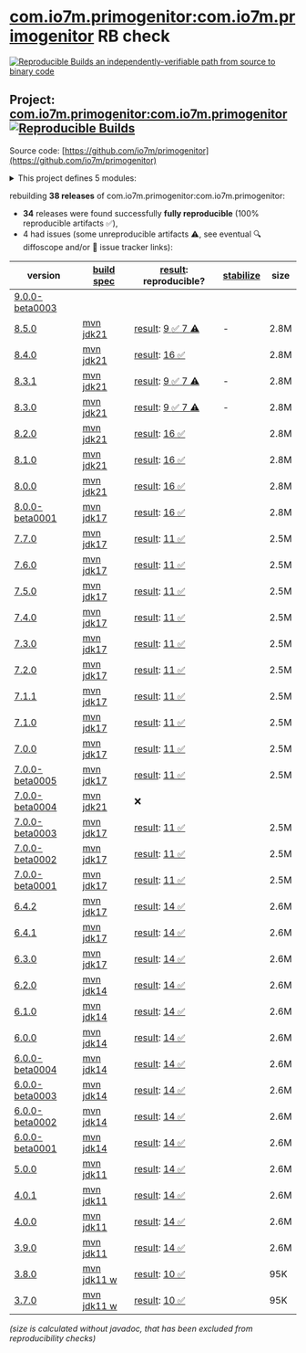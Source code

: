 [com.io7m.primogenitor:com.io7m.primogenitor](https://central.sonatype.com/artifact/com.io7m.primogenitor/com.io7m.primogenitor/versions) RB check
=======

[![Reproducible Builds](https://reproducible-builds.org/images/logos/rb.svg) an independently-verifiable path from source to binary code](https://reproducible-builds.org/)

## Project: [com.io7m.primogenitor:com.io7m.primogenitor](https://central.sonatype.com/artifact/com.io7m.primogenitor/com.io7m.primogenitor/versions) [![Reproducible Builds](https://img.shields.io/endpoint?url=https://raw.githubusercontent.com/jvm-repo-rebuild/reproducible-central/master/content/com/io7m/primogenitor/badge.json)](https://github.com/jvm-repo-rebuild/reproducible-central/blob/master/content/com/io7m/primogenitor/README.md)

Source code: [https://github.com/io7m/primogenitor](https://github.com/io7m/primogenitor)

<details><summary>This project defines 5 modules:</summary>

* [com.io7m.primogenitor:com.io7m.primogenitor](https://central.sonatype.com/artifact/com.io7m.primogenitor/com.io7m.primogenitor/overview)
* [com.io7m.primogenitor:com.io7m.primogenitor.full](https://central.sonatype.com/artifact/com.io7m.primogenitor/com.io7m.primogenitor.full/overview)
* [com.io7m.primogenitor:com.io7m.primogenitor.lite](https://central.sonatype.com/artifact/com.io7m.primogenitor/com.io7m.primogenitor.lite/overview)
* [com.io7m.primogenitor:com.io7m.primogenitor.support](https://central.sonatype.com/artifact/com.io7m.primogenitor/com.io7m.primogenitor.support/overview)
* [com.io7m.primogenitor:com.io7m.primogenitor.tests](https://central.sonatype.com/artifact/com.io7m.primogenitor/com.io7m.primogenitor.tests/overview)
</details>

rebuilding **38 releases** of com.io7m.primogenitor:com.io7m.primogenitor:
- **34** releases were found successfully **fully reproducible** (100% reproducible artifacts :white_check_mark:),
- 4 had issues (some unreproducible artifacts :warning:, see eventual :mag: diffoscope and/or :memo: issue tracker links):

| version | [build spec](/BUILDSPEC.md) | [result](https://reproducible-builds.org/docs/jvm/): reproducible? | [stabilize](https://github.com/google/oss-rebuild/blob/main/cmd/stabilize/README.md) | size |
| -- | --------- | ------ | ------ | -- |
| [9.0.0-beta0003](https://central.sonatype.com/artifact/com.io7m.primogenitor/com.io7m.primogenitor/9.0.0-beta0003/pom) | | | |
| [8.5.0](https://central.sonatype.com/artifact/com.io7m.primogenitor/com.io7m.primogenitor/8.5.0/pom) | [mvn jdk21](com.io7m.primogenitor-8.5.0.buildspec) | [result](com.io7m.primogenitor-8.5.0.buildinfo): [9 :white_check_mark:  7 :warning:](com.io7m.primogenitor-8.5.0.buildcompare) | - | 2.8M |
| [8.4.0](https://central.sonatype.com/artifact/com.io7m.primogenitor/com.io7m.primogenitor/8.4.0/pom) | [mvn jdk21](com.io7m.primogenitor-8.4.0.buildspec) | [result](com.io7m.primogenitor-8.4.0.buildinfo): [16 :white_check_mark: ](com.io7m.primogenitor-8.4.0.buildcompare) | | 2.8M |
| [8.3.1](https://central.sonatype.com/artifact/com.io7m.primogenitor/com.io7m.primogenitor/8.3.1/pom) | [mvn jdk21](com.io7m.primogenitor-8.3.1.buildspec) | [result](com.io7m.primogenitor-8.3.1.buildinfo): [9 :white_check_mark:  7 :warning:](com.io7m.primogenitor-8.3.1.buildcompare) | - | 2.8M |
| [8.3.0](https://central.sonatype.com/artifact/com.io7m.primogenitor/com.io7m.primogenitor/8.3.0/pom) | [mvn jdk21](com.io7m.primogenitor-8.3.0.buildspec) | [result](com.io7m.primogenitor-8.3.0.buildinfo): [9 :white_check_mark:  7 :warning:](com.io7m.primogenitor-8.3.0.buildcompare) | - | 2.8M |
| [8.2.0](https://central.sonatype.com/artifact/com.io7m.primogenitor/com.io7m.primogenitor/8.2.0/pom) | [mvn jdk21](com.io7m.primogenitor-8.2.0.buildspec) | [result](com.io7m.primogenitor-8.2.0.buildinfo): [16 :white_check_mark: ](com.io7m.primogenitor-8.2.0.buildcompare) | | 2.8M |
| [8.1.0](https://central.sonatype.com/artifact/com.io7m.primogenitor/com.io7m.primogenitor/8.1.0/pom) | [mvn jdk21](com.io7m.primogenitor-8.1.0.buildspec) | [result](com.io7m.primogenitor-8.1.0.buildinfo): [16 :white_check_mark: ](com.io7m.primogenitor-8.1.0.buildcompare) | | 2.8M |
| [8.0.0](https://central.sonatype.com/artifact/com.io7m.primogenitor/com.io7m.primogenitor/8.0.0/pom) | [mvn jdk21](com.io7m.primogenitor-8.0.0.buildspec) | [result](com.io7m.primogenitor-8.0.0.buildinfo): [16 :white_check_mark: ](com.io7m.primogenitor-8.0.0.buildcompare) | | 2.8M |
| [8.0.0-beta0001](https://central.sonatype.com/artifact/com.io7m.primogenitor/com.io7m.primogenitor/8.0.0-beta0001/pom) | [mvn jdk17](com.io7m.primogenitor-8.0.0-beta0001.buildspec) | [result](com.io7m.primogenitor-8.0.0-beta0001.buildinfo): [16 :white_check_mark: ](com.io7m.primogenitor-8.0.0-beta0001.buildcompare) | | 2.8M |
| [7.7.0](https://central.sonatype.com/artifact/com.io7m.primogenitor/com.io7m.primogenitor/7.7.0/pom) | [mvn jdk17](com.io7m.primogenitor-7.7.0.buildspec) | [result](com.io7m.primogenitor-7.7.0.buildinfo): [11 :white_check_mark: ](com.io7m.primogenitor-7.7.0.buildcompare) | | 2.5M |
| [7.6.0](https://central.sonatype.com/artifact/com.io7m.primogenitor/com.io7m.primogenitor/7.6.0/pom) | [mvn jdk17](com.io7m.primogenitor-7.6.0.buildspec) | [result](com.io7m.primogenitor-7.6.0.buildinfo): [11 :white_check_mark: ](com.io7m.primogenitor-7.6.0.buildcompare) | | 2.5M |
| [7.5.0](https://central.sonatype.com/artifact/com.io7m.primogenitor/com.io7m.primogenitor/7.5.0/pom) | [mvn jdk17](com.io7m.primogenitor-7.5.0.buildspec) | [result](com.io7m.primogenitor-7.5.0.buildinfo): [11 :white_check_mark: ](com.io7m.primogenitor-7.5.0.buildcompare) | | 2.5M |
| [7.4.0](https://central.sonatype.com/artifact/com.io7m.primogenitor/com.io7m.primogenitor/7.4.0/pom) | [mvn jdk17](com.io7m.primogenitor-7.4.0.buildspec) | [result](com.io7m.primogenitor-7.4.0.buildinfo): [11 :white_check_mark: ](com.io7m.primogenitor-7.4.0.buildcompare) | | 2.5M |
| [7.3.0](https://central.sonatype.com/artifact/com.io7m.primogenitor/com.io7m.primogenitor/7.3.0/pom) | [mvn jdk17](com.io7m.primogenitor-7.3.0.buildspec) | [result](com.io7m.primogenitor-7.3.0.buildinfo): [11 :white_check_mark: ](com.io7m.primogenitor-7.3.0.buildcompare) | | 2.5M |
| [7.2.0](https://central.sonatype.com/artifact/com.io7m.primogenitor/com.io7m.primogenitor/7.2.0/pom) | [mvn jdk17](com.io7m.primogenitor-7.2.0.buildspec) | [result](com.io7m.primogenitor-7.2.0.buildinfo): [11 :white_check_mark: ](com.io7m.primogenitor-7.2.0.buildcompare) | | 2.5M |
| [7.1.1](https://central.sonatype.com/artifact/com.io7m.primogenitor/com.io7m.primogenitor/7.1.1/pom) | [mvn jdk17](com.io7m.primogenitor-7.1.1.buildspec) | [result](com.io7m.primogenitor-7.1.1.buildinfo): [11 :white_check_mark: ](com.io7m.primogenitor-7.1.1.buildcompare) | | 2.5M |
| [7.1.0](https://central.sonatype.com/artifact/com.io7m.primogenitor/com.io7m.primogenitor/7.1.0/pom) | [mvn jdk17](com.io7m.primogenitor-7.1.0.buildspec) | [result](com.io7m.primogenitor-7.1.0.buildinfo): [11 :white_check_mark: ](com.io7m.primogenitor-7.1.0.buildcompare) | | 2.5M |
| [7.0.0](https://central.sonatype.com/artifact/com.io7m.primogenitor/com.io7m.primogenitor/7.0.0/pom) | [mvn jdk17](com.io7m.primogenitor-7.0.0.buildspec) | [result](com.io7m.primogenitor-7.0.0.buildinfo): [11 :white_check_mark: ](com.io7m.primogenitor-7.0.0.buildcompare) | | 2.5M |
| [7.0.0-beta0005](https://central.sonatype.com/artifact/com.io7m.primogenitor/com.io7m.primogenitor/7.0.0-beta0005/pom) | [mvn jdk17](com.io7m.primogenitor-7.0.0-beta0005.buildspec) | [result](com.io7m.primogenitor-7.0.0-beta0005.buildinfo): [11 :white_check_mark: ](com.io7m.primogenitor-7.0.0-beta0005.buildcompare) | | 2.5M |
| [7.0.0-beta0004](https://central.sonatype.com/artifact/com.io7m.primogenitor/com.io7m.primogenitor/7.0.0-beta0004/pom) | [mvn jdk21](com.io7m.primogenitor-7.0.0-beta0004.buildspec) | :x: | |
| [7.0.0-beta0003](https://central.sonatype.com/artifact/com.io7m.primogenitor/com.io7m.primogenitor/7.0.0-beta0003/pom) | [mvn jdk17](com.io7m.primogenitor-7.0.0-beta0003.buildspec) | [result](com.io7m.primogenitor-7.0.0-beta0003.buildinfo): [11 :white_check_mark: ](com.io7m.primogenitor-7.0.0-beta0003.buildcompare) | | 2.5M |
| [7.0.0-beta0002](https://central.sonatype.com/artifact/com.io7m.primogenitor/com.io7m.primogenitor/7.0.0-beta0002/pom) | [mvn jdk17](com.io7m.primogenitor-7.0.0-beta0002.buildspec) | [result](com.io7m.primogenitor-7.0.0-beta0002.buildinfo): [11 :white_check_mark: ](com.io7m.primogenitor-7.0.0-beta0002.buildcompare) | | 2.5M |
| [7.0.0-beta0001](https://central.sonatype.com/artifact/com.io7m.primogenitor/com.io7m.primogenitor/7.0.0-beta0001/pom) | [mvn jdk17](com.io7m.primogenitor-7.0.0-beta0001.buildspec) | [result](com.io7m.primogenitor-7.0.0-beta0001.buildinfo): [11 :white_check_mark: ](com.io7m.primogenitor-7.0.0-beta0001.buildcompare) | | 2.5M |
| [6.4.2](https://central.sonatype.com/artifact/com.io7m.primogenitor/com.io7m.primogenitor/6.4.2/pom) | [mvn jdk17](com.io7m.primogenitor-6.4.2.buildspec) | [result](com.io7m.primogenitor-6.4.2.buildinfo): [14 :white_check_mark: ](com.io7m.primogenitor-6.4.2.buildcompare) | | 2.6M |
| [6.4.1](https://central.sonatype.com/artifact/com.io7m.primogenitor/com.io7m.primogenitor/6.4.1/pom) | [mvn jdk17](com.io7m.primogenitor-6.4.1.buildspec) | [result](com.io7m.primogenitor-6.4.1.buildinfo): [14 :white_check_mark: ](com.io7m.primogenitor-6.4.1.buildcompare) | | 2.6M |
| [6.3.0](https://central.sonatype.com/artifact/com.io7m.primogenitor/com.io7m.primogenitor/6.3.0/pom) | [mvn jdk17](com.io7m.primogenitor-6.3.0.buildspec) | [result](com.io7m.primogenitor-6.3.0.buildinfo): [14 :white_check_mark: ](com.io7m.primogenitor-6.3.0.buildcompare) | | 2.6M |
| [6.2.0](https://central.sonatype.com/artifact/com.io7m.primogenitor/com.io7m.primogenitor/6.2.0/pom) | [mvn jdk14](com.io7m.primogenitor-6.2.0.buildspec) | [result](com.io7m.primogenitor-6.2.0.buildinfo): [14 :white_check_mark: ](com.io7m.primogenitor-6.2.0.buildcompare) | | 2.6M |
| [6.1.0](https://central.sonatype.com/artifact/com.io7m.primogenitor/com.io7m.primogenitor/6.1.0/pom) | [mvn jdk14](com.io7m.primogenitor-6.1.0.buildspec) | [result](com.io7m.primogenitor-6.1.0.buildinfo): [14 :white_check_mark: ](com.io7m.primogenitor-6.1.0.buildcompare) | | 2.6M |
| [6.0.0](https://central.sonatype.com/artifact/com.io7m.primogenitor/com.io7m.primogenitor/6.0.0/pom) | [mvn jdk14](com.io7m.primogenitor-6.0.0.buildspec) | [result](com.io7m.primogenitor-6.0.0.buildinfo): [14 :white_check_mark: ](com.io7m.primogenitor-6.0.0.buildcompare) | | 2.6M |
| [6.0.0-beta0004](https://central.sonatype.com/artifact/com.io7m.primogenitor/com.io7m.primogenitor/6.0.0-beta0004/pom) | [mvn jdk14](com.io7m.primogenitor-6.0.0-beta0004.buildspec) | [result](com.io7m.primogenitor-6.0.0-beta0004.buildinfo): [14 :white_check_mark: ](com.io7m.primogenitor-6.0.0-beta0004.buildcompare) | | 2.6M |
| [6.0.0-beta0003](https://central.sonatype.com/artifact/com.io7m.primogenitor/com.io7m.primogenitor/6.0.0-beta0003/pom) | [mvn jdk14](com.io7m.primogenitor-6.0.0-beta0003.buildspec) | [result](com.io7m.primogenitor-6.0.0-beta0003.buildinfo): [14 :white_check_mark: ](com.io7m.primogenitor-6.0.0-beta0003.buildcompare) | | 2.6M |
| [6.0.0-beta0002](https://central.sonatype.com/artifact/com.io7m.primogenitor/com.io7m.primogenitor/6.0.0-beta0002/pom) | [mvn jdk14](com.io7m.primogenitor-6.0.0-beta0002.buildspec) | [result](com.io7m.primogenitor-6.0.0-beta0002.buildinfo): [14 :white_check_mark: ](com.io7m.primogenitor-6.0.0-beta0002.buildcompare) | | 2.6M |
| [6.0.0-beta0001](https://central.sonatype.com/artifact/com.io7m.primogenitor/com.io7m.primogenitor/6.0.0-beta0001/pom) | [mvn jdk14](com.io7m.primogenitor-6.0.0-beta0001.buildspec) | [result](com.io7m.primogenitor-6.0.0-beta0001.buildinfo): [14 :white_check_mark: ](com.io7m.primogenitor-6.0.0-beta0001.buildcompare) | | 2.6M |
| [5.0.0](https://central.sonatype.com/artifact/com.io7m.primogenitor/com.io7m.primogenitor/5.0.0/pom) | [mvn jdk11](com.io7m.primogenitor-5.0.0.buildspec) | [result](com.io7m.primogenitor-5.0.0.buildinfo): [14 :white_check_mark: ](com.io7m.primogenitor-5.0.0.buildcompare) | | 2.6M |
| [4.0.1](https://central.sonatype.com/artifact/com.io7m.primogenitor/com.io7m.primogenitor/4.0.1/pom) | [mvn jdk11](com.io7m.primogenitor-4.0.1.buildspec) | [result](com.io7m.primogenitor-4.0.1.buildinfo): [14 :white_check_mark: ](com.io7m.primogenitor-4.0.1.buildcompare) | | 2.6M |
| [4.0.0](https://central.sonatype.com/artifact/com.io7m.primogenitor/com.io7m.primogenitor/4.0.0/pom) | [mvn jdk11](com.io7m.primogenitor-4.0.0.buildspec) | [result](com.io7m.primogenitor-4.0.0.buildinfo): [14 :white_check_mark: ](com.io7m.primogenitor-4.0.0.buildcompare) | | 2.6M |
| [3.9.0](https://central.sonatype.com/artifact/com.io7m.primogenitor/com.io7m.primogenitor/3.9.0/pom) | [mvn jdk11](com.io7m.primogenitor-3.9.0.buildspec) | [result](com.io7m.primogenitor-3.9.0.buildinfo): [14 :white_check_mark: ](com.io7m.primogenitor-3.9.0.buildcompare) | | 2.6M |
| [3.8.0](https://central.sonatype.com/artifact/com.io7m.primogenitor/com.io7m.primogenitor/3.8.0/pom) | [mvn jdk11 w](com.io7m.primogenitor-3.8.0.buildspec) | [result](com.io7m.primogenitor-3.8.0.buildinfo): [10 :white_check_mark: ](com.io7m.primogenitor-3.8.0.buildcompare) | | 95K |
| [3.7.0](https://central.sonatype.com/artifact/com.io7m.primogenitor/com.io7m.primogenitor/3.7.0/pom) | [mvn jdk11 w](com.io7m.primogenitor-3.7.0.buildspec) | [result](com.io7m.primogenitor-3.7.0.buildinfo): [10 :white_check_mark: ](com.io7m.primogenitor-3.7.0.buildcompare) | | 95K |

<i>(size is calculated without javadoc, that has been excluded from reproducibility checks)</i>
